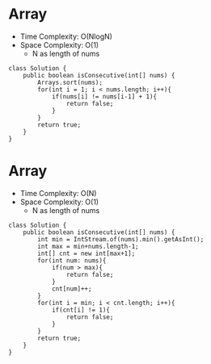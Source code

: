 # Array
* Time Complexity: O(NlogN)
* Space Complexity: O(1)
    * N as length of nums
```
class Solution {
    public boolean isConsecutive(int[] nums) {
        Arrays.sort(nums);
        for(int i = 1; i < nums.length; i++){
            if(nums[i] != nums[i-1] + 1){
                return false;
            }
        }
        return true;
    }
}
```
# Array
* Time Complexity: O(N)
* Space Complexity: O(1)
    * N as length of nums
```
class Solution {
    public boolean isConsecutive(int[] nums) {
        int min = IntStream.of(nums).min().getAsInt();
        int max = min+nums.length-1;
        int[] cnt = new int[max+1];
        for(int num: nums){
            if(num > max){
                return false;
            }
            cnt[num]++;
        }
        for(int i = min; i < cnt.length; i++){
            if(cnt[i] != 1){
                return false;
            }
        }
        return true;
    }
}
```